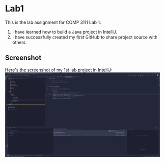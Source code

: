 # Lab1

This is the lab assignment for COMP 3111 Lab 1.

1. I have learned how to build a Java project in IntelliJ.
2. I have successfully created my first GitHub to share project source with others.

## Screenshot

Here's the screenshot of my 1st lab project in IntelliJ:
![Lab1 screenshot](lab1_screenshot.png)